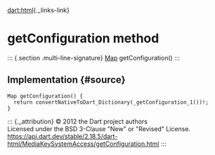 [dart:html](../../dart-html/dart-html-library){._links-link}

getConfiguration method
=======================

::: {.section .multi-line-signature}
[Map](../../dart-core/map-class) getConfiguration()
:::

Implementation {#source}
--------------

``` {.language-dart data-language="dart"}
Map getConfiguration() {
  return convertNativeToDart_Dictionary(_getConfiguration_1())!;
}
```

::: {._attribution}
© 2012 the Dart project authors\
Licensed under the BSD 3-Clause \"New\" or \"Revised\" License.\
<https://api.dart.dev/stable/2.18.5/dart-html/MediaKeySystemAccess/getConfiguration.html>
:::
